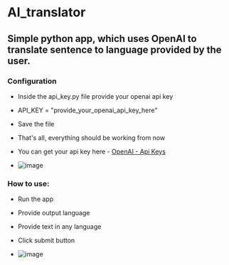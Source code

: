 # AI_translator

## Simple python app, which uses OpenAI to translate sentence to language provided by the user.
### Configuration
- Inside the api_key.py file provide your openai api key 
- API_KEY = "provide_your_openai_api_key_here"
- Save the file 
- That's all, everything should be working from now
- You can get your api key here - [OpenAI - Api Keys](https://platform.openai.com/account/api-keys)

- ![image](https://user-images.githubusercontent.com/107316656/226877707-fb15d7e6-2fba-4eb7-bdfa-b71150a93009.png)


### How to use:
- Run the app 
- Provide output language 
- Provide text in any language
- Click submit button

- ![image](https://user-images.githubusercontent.com/107316656/226874702-4f66bb47-e641-4365-93e2-f8b8c99656f9.png)

